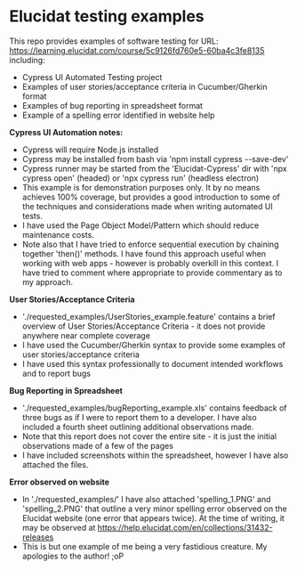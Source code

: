 # Elucidat testing examples 

This repo provides examples of software testing for URL: https://learning.elucidat.com/course/5c9126fd760e5-60ba4c3fe8135 including:
* Cypress UI Automated Testing project 
* Examples of user stories/acceptance criteria in Cucumber/Gherkin format 
* Examples of bug reporting in spreadsheet format
* Example of a spelling error identified in website help

**Cypress UI Automation notes:**

* Cypress will require Node.js installed
* Cypress may be installed from bash via 'npm install cypress --save-dev'
* Cypress runner may be started from the 'Elucidat-Cypress' dir with 'npx cypress open' (headed) or 'npx cypress run' (headless electron)
* This example is for demonstration purposes only.  It by no means achieves 100% coverage, but provides a good introduction to some of the techniques and considerations made when writing automated UI tests.
* I have used the Page Object Model/Pattern which should reduce maintenance costs.
* Note also that I have tried to enforce sequential execution by chaining together 'then()' methods.  I have found this approach useful when working with web apps - however is probably overkill in this context.  I have tried to comment where appropriate to provide commentary as to my approach. 

**User Stories/Acceptance Criteria**

* './requested_examples/UserStories_example.feature' contains a brief overview of User Stories/Acceptance Criteria - it does not provide anywhere near complete coverage
* I have used the Cucumber/Gherkin syntax to provide some examples of user stories/acceptance criteria
* I have used this syntax professionally to document intended workflows and to report bugs

**Bug Reporting in Spreadsheet**

* './requested_examples/bugReporting_example.xls' contains feedback of three bugs as if I were to report them to a developer.  I have also included a fourth sheet outlining additional observations made.
* Note that this report does not cover the entire site - it is just the initial observations made of a few of the pages
* I have included screenshots within the spreadsheet, however I have also attached the files.

**Error observed on website**

* In './requested_examples/' I have also attached 'spelling_1.PNG' and 'spelling_2.PNG' that outline a very minor spelling error observed on the Elucidat website (one error that appears twice).  At the time of writing, it may be observed at https://help.elucidat.com/en/collections/31432-releases
* This is but one example of me being a very fastidious creature. My apologies to the author! ;oP 
